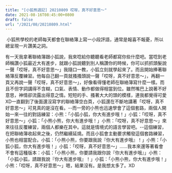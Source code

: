```yaml
---
title: "[小狐熊週記] 20210809 哎呀，真不好意思～"
date: 2021-08-16T08:45:00+0800
draft: false
url: "/2021/08/20210809.html"
---
```


 小狐熊學校的老師每天都會在聯絡簿上寫一小段評語，通常是報喜不報憂，所以總呈現一片讚美之詞。

有一天我拿著聯絡簿跟小狐說，我來唸給你聽聽看老師都寫你些什麼吧。當唸到老師稱讚小狐最近大有進步，就跟小狐說聽到別人稱讚你的時候，你可以抓抓頭髮說一聲「哎呀，真不好意思～」我隨口一教，小狐立刻就學起來了。而且開始捧著聯絡簿反覆練習。他每自己翻一頁就搔搔頭說一聲「哎呀，真不好意思～」，再翻一頁又再說一聲「哎呀，真不好意思～」，好像看得懂老師在聯絡簿寫什麼一樣。而且不但字詞講得不含糊，口氣、表情、動作都做得相當到位。雖然嘴巴上說著不好意思，神情卻流露出得意之情。短短的手、搔著大大的頭的模樣，連我都覺得可愛XD一直翻到了後面還沒寫字的聯絡簿空白頁，小狐還在不斷地講著「哎呀，真不好意思～」可見真的是沒在看。--而一旁的小熊也迅速學會了這個套路，兩個人開始一來一往的對話練習：小熊：「小狐小狐，你大有進步哦！」小狐：「哎呀，真不好意思～」小狐：「小熊小熊，你大有進步哦！」小熊：「哎呀，真不好意思～」來來往往反覆練習，兩個人都樂在其中。這就是情境式的語言學習吧。--這個練習，在把聯絡簿收起來之後，仍然繼續延燒。而且小狐會主動要求觸發這個套路練習，小熊也相當配合。小狐：「小熊小熊，你要跟我說『你大有進步哦』！」小熊：「小狐小狐，你大有進步哦！」小狐：「哎呀，真不好意思～」……我本來還等著看會不會有這種版本：小狐：「小熊小熊，你要請我跟你說『你大有進步哦』」小熊：「小狐小狐，請跟我說『你大有進步哦』！」小狐：「小熊小熊，你大有進步哦！」小熊：「哎呀，真不好意思～」嗯，結果沒有。是我想太多了。XD
